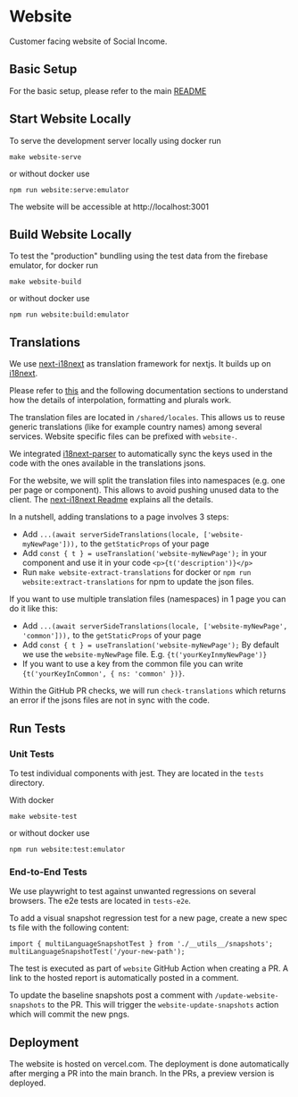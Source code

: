 # Website

Customer facing website of Social Income.

## Basic Setup

For the basic setup, please refer to the main [README](../README.md)

## Start Website Locally

To serve the development server locally using docker run

```
make website-serve
```

or without docker use

```
npm run website:serve:emulator
```

The website will be accessible at http://localhost:3001

## Build Website Locally

To test the "production" bundling using the test data from the firebase
emulator, for docker run

```
make website-build
```

or without docker use

```
npm run website:build:emulator
```

## Translations

We use [next-i18next](https://github.com/i18next/next-i18next) as
translation framework for nextjs. It builds up on
[i18next](https://www.i18next.com).

Please refer to
[this](https://www.i18next.com/translation-function/essentials) and the
following documentation sections to understand how the details of
interpolation, formatting and plurals work.

The translation files are located in `/shared/locales`. This allows us
to reuse generic translations (like for example country names) among
several services. Website specific files can be prefixed with
`website-`.

We integrated
[i18next-parser](https://github.com/i18next/i18next-parser) to
automatically sync the keys used in the code with the ones available in
the translations jsons.

For the website, we will split the translation files into namespaces
(e.g. one per page or component). This allows to avoid pushing unused
data to the client. The
[next-i18next Readme](https://github.com/i18next/next-i18next#3-project-setup)
explains all the details.

In a nutshell, adding translations to a page involves 3 steps:

- Add
  `...(await serverSideTranslations(locale, ['website-myNewPage'])),` to
  the `getStaticProps` of your page
- Add `const { t } = useTranslation('website-myNewPage');` in your
  component and use it in your code `<p>{t('description')}</p>`
- Run `make website-extract-translations` for docker or
  `npm run website:extract-translations` for npm to update the json
  files.

If you want to use multiple translation files (namespaces) in 1 page you
can do it like this:

- Add
  `...(await serverSideTranslations(locale, ['website-myNewPage', 'common'])),`
  to the `getStaticProps` of your page
- Add `const { t } = useTranslation('website-myNewPage');` By default we
  use the `website-myNewPage` file. E.g. `{t('yourKeyInmyNewPage')}`
- If you want to use a key from the common file you can write
  `{t('yourKeyInCommon', { ns: 'common' })}`.

Within the GitHub PR checks, we will run `check-translations` which
returns an error if the jsons files are not in sync with the code.

## Run Tests

### Unit Tests

To test individual components with jest. They are located in the `tests`
directory.

With docker

```
make website-test
```

or without docker use

```
npm run website:test:emulator
```

### End-to-End Tests

We use playwright to test against unwanted regressions on several
browsers. The e2e tests are located in `tests-e2e`.

To add a visual snapshot regression test for a new page, create a new
spec ts file with the following content:

```
import { multiLanguageSnapshotTest } from './__utils__/snapshots';
multiLanguageSnapshotTest('/your-new-path');
```

The test is executed as part of `website` GitHub Action when creating a
PR. A link to the hosted report is automatically posted in a comment.

To update the baseline snapshots post a comment with
`/update-website-snapshots` to the PR. This will trigger the
`website-update-snapshots` action which will commit the new pngs.

## Deployment

The website is hosted on vercel.com. The deployment is done
automatically after merging a PR into the main branch. In the PRs, a
preview version is deployed.
